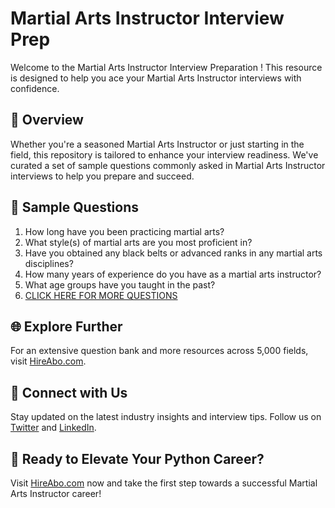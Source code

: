 # Martial Arts Instructor Interview Prep

Welcome to the Martial Arts Instructor Interview Preparation ! This resource is designed to help you ace your Martial Arts Instructor interviews with confidence.

## 🚀 Overview

Whether you're a seasoned Martial Arts Instructor or just starting in the field, this repository is tailored to enhance your interview readiness. We've curated a set of sample questions commonly asked in Martial Arts Instructor interviews to help you prepare and succeed.

## 📝 Sample Questions

1. How long have you been practicing martial arts?
2. What style(s) of martial arts are you most proficient in?
3. Have you obtained any black belts or advanced ranks in any martial arts disciplines?
4. How many years of experience do you have as a martial arts instructor?
5. What age groups have you taught in the past?
6. [CLICK HERE FOR MORE QUESTIONS](https://hireabo.com/job/15_0_19/Martial%20Arts%20Instructor)

## 🌐 Explore Further

For an extensive question bank and more resources across 5,000 fields, visit [HireAbo.com](https://www.hireabo.com).

## 📱 Connect with Us

Stay updated on the latest industry insights and interview tips. Follow us on [Twitter](https://twitter.com/hireabo) and [LinkedIn](https://www.linkedin.com/in/hire-abo-3609972a8/).

## 🚀 Ready to Elevate Your Python Career?

Visit [HireAbo.com](https://www.hireabo.com) now and take the first step towards a successful Martial Arts Instructor career!
